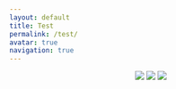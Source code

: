 ```yaml
---
layout: default
title: Test
permalink: /test/
avatar: true
navigation: true
---
```


<center><head>
<script src="https://scripts.sirv.com/sirv.js"></script>
<div class="Sirv" data-effect="zoom" data-profiles="default.profile" style="width:45%" >
    <img src="https://i.imgur.com/YlSbxAk.png" />
    <img src="https://i.imgur.com/O3CMwLh.png" />
    <img src="https://i.imgur.com/vh5Pfrz.png" />
</div>
</head></center>
